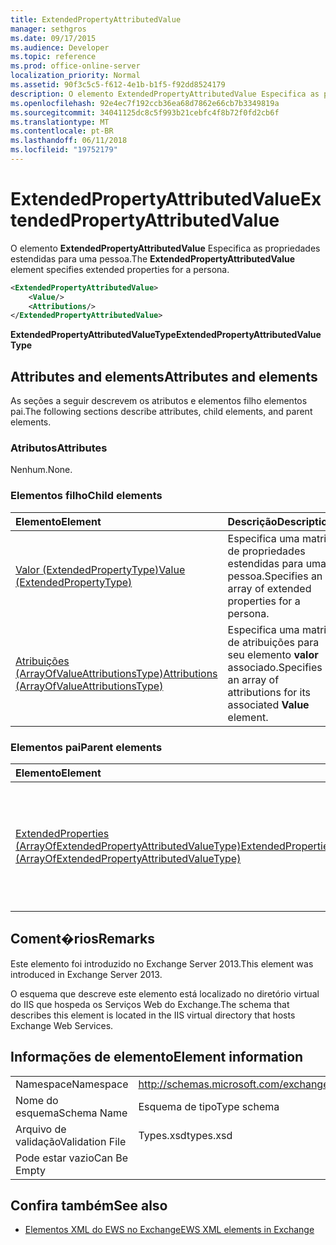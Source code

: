 ```yaml
---
title: ExtendedPropertyAttributedValue
manager: sethgros
ms.date: 09/17/2015
ms.audience: Developer
ms.topic: reference
ms.prod: office-online-server
localization_priority: Normal
ms.assetid: 90f3c5c5-f612-4e1b-b1f5-f92dd8524179
description: O elemento ExtendedPropertyAttributedValue Especifica as propriedades estendidas para uma pessoa.
ms.openlocfilehash: 92e4ec7f192ccb36ea68d7862e66cb7b3349819a
ms.sourcegitcommit: 34041125dc8c5f993b21cebfc4f8b72f0fd2cb6f
ms.translationtype: MT
ms.contentlocale: pt-BR
ms.lasthandoff: 06/11/2018
ms.locfileid: "19752179"
---
```

# <a name="extendedpropertyattributedvalue"></a><span data-ttu-id="d1221-103">ExtendedPropertyAttributedValue</span><span class="sxs-lookup"><span data-stu-id="d1221-103">ExtendedPropertyAttributedValue</span></span>

<span data-ttu-id="d1221-104">O elemento **ExtendedPropertyAttributedValue** Especifica as propriedades estendidas para uma pessoa.</span><span class="sxs-lookup"><span data-stu-id="d1221-104">The **ExtendedPropertyAttributedValue** element specifies extended properties for a persona.</span></span> 
  
```XML
<ExtendedPropertyAttributedValue>
    <Value/>
    <Attributions/>
</ExtendedPropertyAttributedValue>
```

 <span data-ttu-id="d1221-105">**ExtendedPropertyAttributedValueType**</span><span class="sxs-lookup"><span data-stu-id="d1221-105">**ExtendedPropertyAttributedValueType**</span></span>
## <a name="attributes-and-elements"></a><span data-ttu-id="d1221-106">Attributes and elements</span><span class="sxs-lookup"><span data-stu-id="d1221-106">Attributes and elements</span></span>

<span data-ttu-id="d1221-107">As seções a seguir descrevem os atributos e elementos filho elementos pai.</span><span class="sxs-lookup"><span data-stu-id="d1221-107">The following sections describe attributes, child elements, and parent elements.</span></span>
  
### <a name="attributes"></a><span data-ttu-id="d1221-108">Atributos</span><span class="sxs-lookup"><span data-stu-id="d1221-108">Attributes</span></span>

<span data-ttu-id="d1221-109">Nenhum.</span><span class="sxs-lookup"><span data-stu-id="d1221-109">None.</span></span>
  
### <a name="child-elements"></a><span data-ttu-id="d1221-110">Elementos filho</span><span class="sxs-lookup"><span data-stu-id="d1221-110">Child elements</span></span>

|<span data-ttu-id="d1221-111">**Elemento**</span><span class="sxs-lookup"><span data-stu-id="d1221-111">**Element**</span></span>|<span data-ttu-id="d1221-112">**Descrição**</span><span class="sxs-lookup"><span data-stu-id="d1221-112">**Description**</span></span>|
|:-----|:-----|
|[<span data-ttu-id="d1221-113">Valor (ExtendedPropertyType)</span><span class="sxs-lookup"><span data-stu-id="d1221-113">Value (ExtendedPropertyType)</span></span>](value-extendedpropertytype.md) <br/> |<span data-ttu-id="d1221-114">Especifica uma matriz de propriedades estendidas para uma pessoa.</span><span class="sxs-lookup"><span data-stu-id="d1221-114">Specifies an array of extended properties for a persona.</span></span>  <br/> |
|[<span data-ttu-id="d1221-115">Atribuições (ArrayOfValueAttributionsType)</span><span class="sxs-lookup"><span data-stu-id="d1221-115">Attributions (ArrayOfValueAttributionsType)</span></span>](attributions-arrayofvalueattributionstype.md) <br/> |<span data-ttu-id="d1221-116">Especifica uma matriz de atribuições para seu elemento **valor** associado.</span><span class="sxs-lookup"><span data-stu-id="d1221-116">Specifies an array of attributions for its associated **Value** element.</span></span>  <br/> |
   
### <a name="parent-elements"></a><span data-ttu-id="d1221-117">Elementos pai</span><span class="sxs-lookup"><span data-stu-id="d1221-117">Parent elements</span></span>

|<span data-ttu-id="d1221-118">**Elemento**</span><span class="sxs-lookup"><span data-stu-id="d1221-118">**Element**</span></span>|<span data-ttu-id="d1221-119">**Descrição**</span><span class="sxs-lookup"><span data-stu-id="d1221-119">**Description**</span></span>|
|:-----|:-----|
|[<span data-ttu-id="d1221-120">ExtendedProperties (ArrayOfExtendedPropertyAttributedValueType)</span><span class="sxs-lookup"><span data-stu-id="d1221-120">ExtendedProperties (ArrayOfExtendedPropertyAttributedValueType)</span></span>](extendedproperties-arrayofextendedpropertyattributedvaluetype.md) <br/> |<span data-ttu-id="d1221-121">Contém as propriedades estendidas usadas para operações de repositório unificado de contatos.</span><span class="sxs-lookup"><span data-stu-id="d1221-121">Contains the extended properties used for Unified Contact Store operations.</span></span>  <br/> |
   
## <a name="remarks"></a><span data-ttu-id="d1221-122">Coment�rios</span><span class="sxs-lookup"><span data-stu-id="d1221-122">Remarks</span></span>

<span data-ttu-id="d1221-123">Este elemento foi introduzido no Exchange Server 2013.</span><span class="sxs-lookup"><span data-stu-id="d1221-123">This element was introduced in Exchange Server 2013.</span></span>
  
<span data-ttu-id="d1221-124">O esquema que descreve este elemento está localizado no diretório virtual do IIS que hospeda os Serviços Web do Exchange.</span><span class="sxs-lookup"><span data-stu-id="d1221-124">The schema that describes this element is located in the IIS virtual directory that hosts Exchange Web Services.</span></span>
  
## <a name="element-information"></a><span data-ttu-id="d1221-125">Informações de elemento</span><span class="sxs-lookup"><span data-stu-id="d1221-125">Element information</span></span>

|||
|:-----|:-----|
|<span data-ttu-id="d1221-126">Namespace</span><span class="sxs-lookup"><span data-stu-id="d1221-126">Namespace</span></span>  <br/> |http://schemas.microsoft.com/exchange/services/2006/types  <br/> |
|<span data-ttu-id="d1221-127">Nome do esquema</span><span class="sxs-lookup"><span data-stu-id="d1221-127">Schema Name</span></span>  <br/> |<span data-ttu-id="d1221-128">Esquema de tipo</span><span class="sxs-lookup"><span data-stu-id="d1221-128">Type schema</span></span>  <br/> |
|<span data-ttu-id="d1221-129">Arquivo de validação</span><span class="sxs-lookup"><span data-stu-id="d1221-129">Validation File</span></span>  <br/> |<span data-ttu-id="d1221-130">Types.xsd</span><span class="sxs-lookup"><span data-stu-id="d1221-130">types.xsd</span></span>  <br/> |
|<span data-ttu-id="d1221-131">Pode estar vazio</span><span class="sxs-lookup"><span data-stu-id="d1221-131">Can Be Empty</span></span>  <br/> ||
   
## <a name="see-also"></a><span data-ttu-id="d1221-132">Confira também</span><span class="sxs-lookup"><span data-stu-id="d1221-132">See also</span></span>



- [<span data-ttu-id="d1221-133">Elementos XML do EWS no Exchange</span><span class="sxs-lookup"><span data-stu-id="d1221-133">EWS XML elements in Exchange</span></span>](ews-xml-elements-in-exchange.md)

